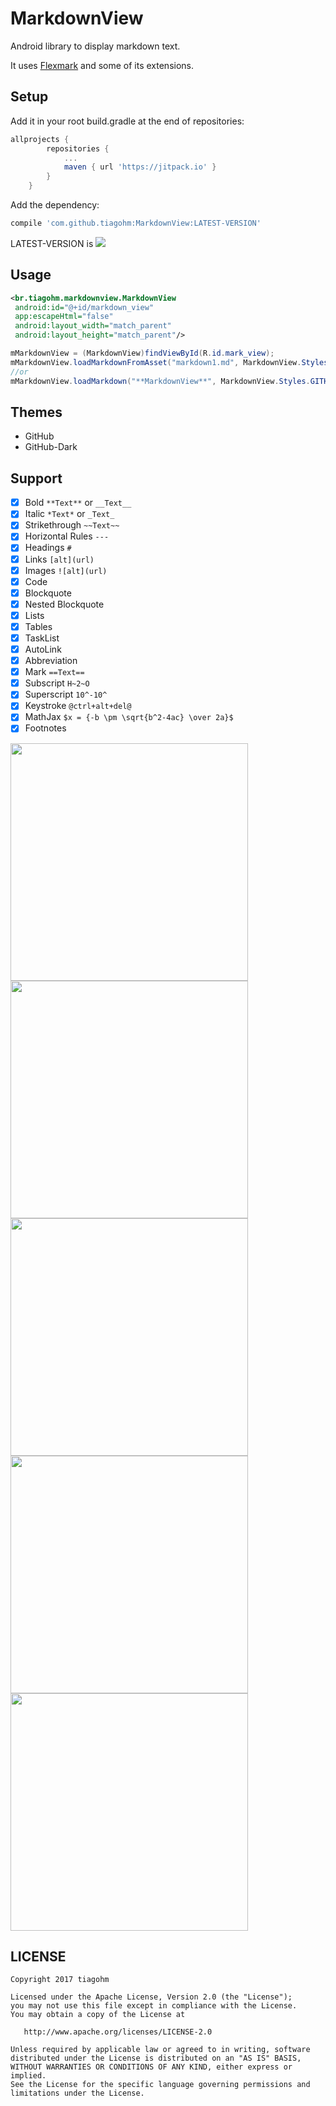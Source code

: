 # MarkdownView

Android library to display markdown text.

It uses [Flexmark](https://github.com/vsch/flexmark-java) and some of its extensions.

## Setup

Add it in your root build.gradle at the end of repositories:
```gradle
allprojects {
		repositories {
			...
			maven { url 'https://jitpack.io' }
		}
	}
```
Add the dependency:
```gradle
compile 'com.github.tiagohm:MarkdownView:LATEST-VERSION'
```

LATEST-VERSION is [![](https://jitpack.io/v/tiagohm/MarkdownView.svg)](https://jitpack.io/#tiagohm/MarkdownView)

## Usage

```xml
<br.tiagohm.markdownview.MarkdownView
 android:id="@+id/markdown_view"
 app:escapeHtml="false"
 android:layout_width="match_parent"
 android:layout_height="match_parent"/>
```
```java
mMarkdownView = (MarkdownView)findViewById(R.id.mark_view);
mMarkdownView.loadMarkdownFromAsset("markdown1.md", MarkdownView.Styles.GITHUB);
//or
mMarkdownView.loadMarkdown("**MarkdownView**", MarkdownView.Styles.GITHUB);
```

## Themes
* GitHub
* GitHub-Dark

## Support

- [x] Bold `**Text**` or `__Text__`
- [x] Italic `*Text*` or `_Text_`
- [x] Strikethrough `~~Text~~`
- [x] Horizontal Rules `---`
- [x] Headings `#`
- [x] Links `[alt](url)`
- [x] Images `![alt](url)`
- [x] Code
- [x] Blockquote
- [x] Nested Blockquote
- [x] Lists
- [x] Tables
- [x] TaskList
- [x] AutoLink
- [x] Abbreviation
- [x] Mark `==Text==`
- [x] Subscript `H~2~O`
- [x] Superscript `10^-10^`
- [x] Keystroke `@ctrl+alt+del@`
- [x] MathJax `$x = {-b \pm \sqrt{b^2-4ac} \over 2a}$`
- [x] Footnotes

<img width='380' src='https://raw.githubusercontent.com/tiagohm/MarkdownView/master/1.png'/>
<img width='380' src='https://raw.githubusercontent.com/tiagohm/MarkdownView/master/2.png'/>
<img width='380' src='https://raw.githubusercontent.com/tiagohm/MarkdownView/master/3.png'/>
<img width='380' src='https://raw.githubusercontent.com/tiagohm/MarkdownView/master/4.png'/>
<img width='380' src='https://raw.githubusercontent.com/tiagohm/MarkdownView/master/5.png'/>

## LICENSE
```
Copyright 2017 tiagohm

Licensed under the Apache License, Version 2.0 (the "License");
you may not use this file except in compliance with the License.
You may obtain a copy of the License at

   http://www.apache.org/licenses/LICENSE-2.0

Unless required by applicable law or agreed to in writing, software
distributed under the License is distributed on an "AS IS" BASIS,
WITHOUT WARRANTIES OR CONDITIONS OF ANY KIND, either express or implied.
See the License for the specific language governing permissions and
limitations under the License.
```
